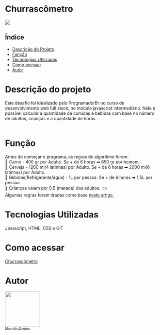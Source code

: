 # Churrascômetro
<img src="https://img.shields.io/badge/status-desenvolvido-green"><br>
## Índice
<!--ts-->
* [Descrição do Projeto](#descrição-do-projeto-)
* [Função](#função-)
* [Tecnologias Utilizadas](#tecnologias-utilizadas-)
* [Como acessar](#como-acessar-)
* [Autor](#autor-)
<!--te-->


# Descrição do projeto <br>
Este desafio foi idealizado pelo ProgramadorBr no curso de desenvolvimento web full stack, no módulo javascript intermediário. Nele é possível calcular a quantidade de comidas e bebidas com base no número de adultos, crianças e a quantidade de horas.<br><br>


# Função <br>
Antes de começar o programa, as regras do algoritimo foram:<br>
🥩 Carne - 400 gr por Adulto. Se + de 6 horas ➡ 650 gr por homem.<br>
🍻 Cerveja - 1200 ml(4 latinhas) por Adulto. Se + de 6 horas ➡ 2000 ml(6 latinhas) por Adulto.<br>
🥤 Bebidas(Refrigerante/água)  -  1L por pessoa. Se + de 6 horas ➡ 1,5L por pessoa.<br>
👶 Crianças valem por 0,5 (metade) dos adultos. 👈<br>
Algumas regras foram tiradas como base <a href="https://blog.cidadecancao.com/dicas/calculadora-de-churrasco/">neste artigo.</a>

# Tecnologias Utilizadas <br>
Javascript, HTML, CSS e GIT</br>


# Como acessar <br>
<a href="https://maurilosantos.github.io/project-churrascometro/">Churrascômetro</a>

# Autor <br>

[<img src="https://avatars.githubusercontent.com/u/109925535?v=4" width=115><br><sub>Maurilo Santos</sub>](https://github.com/maurilosantos) 



